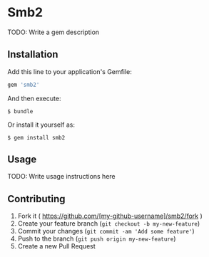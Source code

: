 # Smb2

TODO: Write a gem description

## Installation

Add this line to your application's Gemfile:

```ruby
gem 'smb2'
```

And then execute:

    $ bundle

Or install it yourself as:

    $ gem install smb2

## Usage

TODO: Write usage instructions here

## Contributing

1. Fork it ( https://github.com/[my-github-username]/smb2/fork )
2. Create your feature branch (`git checkout -b my-new-feature`)
3. Commit your changes (`git commit -am 'Add some feature'`)
4. Push to the branch (`git push origin my-new-feature`)
5. Create a new Pull Request
